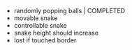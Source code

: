 - randomly popping balls | COMPLETED
- movable snake
- controllable snake
- snake height should increase
- lost if touched border